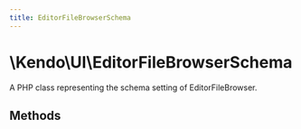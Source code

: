 ```yaml
---
title: EditorFileBrowserSchema
---
```


# \Kendo\UI\EditorFileBrowserSchema

A PHP class representing the schema setting of EditorFileBrowser.


## Methods

